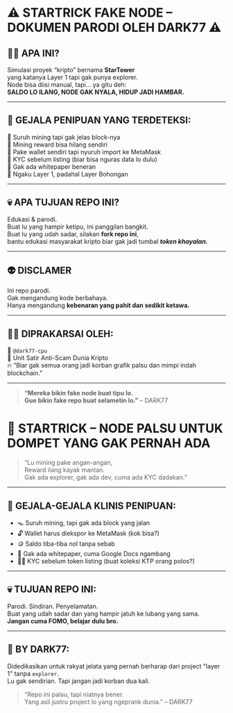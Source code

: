# ⚠️ STARTRICK FAKE NODE – DOKUMEN PARODI OLEH DARK77 ⚠️

## 😵‍💫 APA INI?

Simulasi proyek “kripto” bernama **StarTower**  
yang katanya Layer 1 tapi gak punya explorer.  
Node bisa diisi manual, tapi... ya gitu deh:  
**SALDO LO ILANG, NODE GAK NYALA, HIDUP JADI HAMBAR.**

---

## 🧠 GEJALA PENIPUAN YANG TERDETEKSI:

🚨 Suruh mining tapi gak jelas block-nya  
🚨 Mining reward bisa hilang sendiri  
🚨 Pake wallet sendiri tapi nyuruh import ke MetaMask  
🚨 KYC sebelum listing (biar bisa nguras data lo dulu)  
🚨 Gak ada whitepaper beneran  
🚨 Ngaku Layer 1, padahal Layer Bohongan

---

## 💀 APA TUJUAN REPO INI?

Edukasi & parodi.  
Buat lu yang hampir ketipu, ini panggilan bangkit.  
Buat lu yang udah sadar, silakan **fork repo ini**,  
bantu edukasi masyarakat kripto biar gak jadi tumbal ***token khayalan.***

---

## 👽 DISCLAMER

Ini repo parodi.  
Gak mengandung kode berbahaya.  
Hanya mengandung **kebenaran yang pahit dan sedikit ketawa.**

---

## 🧑‍🚀 DIPRAKARSAI OLEH:

🧠 `@dark77-cpu`  
🚨 Unit Satir Anti-Scam Dunia Kripto  
🔥 “Biar gak semua orang jadi korban grafik palsu dan mimpi indah blockchain.”

---

> **“Mereka bikin fake node buat tipu lo.  
Gue bikin fake repo buat selametin lo.”** – DARK77
# 🛑 STARTRICK – NODE PALSU UNTUK DOMPET YANG GAK PERNAH ADA

> “Lu mining pake angan-angan,  
> Reward ilang kayak mantan.  
> Gak ada explorer, gak ada dev, cuma ada KYC dadakan.”

---

## 🤡 GEJALA-GEJALA KLINIS PENIPUAN:

- 🪤 Suruh mining, tapi gak ada block yang jalan  
- 🔓 Wallet harus diekspor ke MetaMask (kok bisa?)  
- 🪙 Saldo tiba-tiba nol tanpa sebab  
- 🧾 Gak ada whitepaper, cuma Google Docs ngambang  
- 🧑‍💼 KYC sebelum token listing (buat koleksi KTP orang polos?)

---

## 💀 TUJUAN REPO INI:

Parodi. Sindiran. Penyelamatan.  
Buat yang udah sadar dan yang hampir jatuh ke lubang yang sama.  
**Jangan cuma FOMO, belajar dulu bro.**

---

## 🧠 BY DARK77:

Didedikasikan untuk rakyat jelata yang pernah berharap dari project "layer 1" tanpa `explorer`.  
Lu gak sendirian. Tapi jangan jadi korban dua kali.

> “Repo ini palsu, tapi niatnya bener.  
Yang asli justru project lo yang ngeprank dunia.” – DARK77

